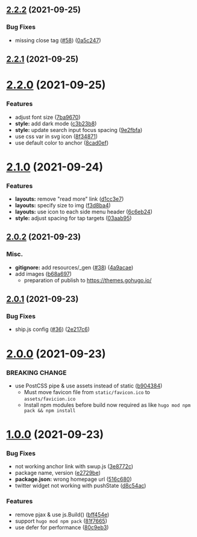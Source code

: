 ## [2.2.2](https://github.com/knokmki612/hugo-fill-and-stroke/compare/v2.2.1...v2.2.2) (2021-09-25)


### Bug Fixes

* missing close tag ([#58](https://github.com/knokmki612/hugo-fill-and-stroke/issues/58)) ([0a5c247](https://github.com/knokmki612/hugo-fill-and-stroke/commit/0a5c247fa57025948988619f9ace3e989850bd61))



## [2.2.1](https://github.com/knokmki612/hugo-fill-and-stroke/compare/v2.2.0...v2.2.1) (2021-09-25)



# [2.2.0](https://github.com/knokmki612/hugo-fill-and-stroke/compare/v2.1.0...v2.2.0) (2021-09-25)


### Features

* adjust font size ([7ba9670](https://github.com/knokmki612/hugo-fill-and-stroke/commit/7ba9670f777450467dd6328af4965efa52bc492c))
* **style:** add dark mode ([c3b23b8](https://github.com/knokmki612/hugo-fill-and-stroke/commit/c3b23b8bc656f38b09f440d838c38498ea36685c))
* **style:** update search input focus spacing ([9e2fbfa](https://github.com/knokmki612/hugo-fill-and-stroke/commit/9e2fbfa64a8e6b9a4b4af3e991c7c7b798875773))
* use css var in svg icon ([8f34871](https://github.com/knokmki612/hugo-fill-and-stroke/commit/8f348718233c2c98ea229e35be2fb7a219a11a1d))
* use default color to anchor ([8cad0ef](https://github.com/knokmki612/hugo-fill-and-stroke/commit/8cad0ef7b26ee8989723e98014c63d3632b0faef))



# [2.1.0](https://github.com/knokmki612/hugo-fill-and-stroke/compare/v2.0.2...v2.1.0) (2021-09-24)


### Features

* **layouts:** remove "read more" link ([d1cc3e7](https://github.com/knokmki612/hugo-fill-and-stroke/commit/d1cc3e7d2c495e87cb6048ab00db8415f8ec62db))
* **layouts:** specify size to img ([f3d8ba4](https://github.com/knokmki612/hugo-fill-and-stroke/commit/f3d8ba4b7f67a2f4a754520a33725bb96153c762))
* **layouts:** use icon to each side menu header ([6c6eb24](https://github.com/knokmki612/hugo-fill-and-stroke/commit/6c6eb24d2bf91c1cea4b8ac7f63686d340ed76b1))
* **style:** adjust spacing for tap targets ([03aab95](https://github.com/knokmki612/hugo-fill-and-stroke/commit/03aab95ae3c61a899d7e216e36e9d8a2c2e493f0))



## [2.0.2](https://github.com/knokmki612/hugo-fill-and-stroke/compare/v2.0.1...v2.0.2) (2021-09-23)


### Misc.

* **gitignore:**  add resources/_gen ([#38](https://github.com/knokmki612/hugo-fill-and-stroke/pull/38)) ([4a9acae](https://github.com/knokmki612/hugo-fill-and-stroke/commit/da74a9acae4d99ac86406bd36e89c714f5456733))
* add images ([b68a697](https://github.com/knokmki612/hugo-fill-and-stroke/commit/b68a697ccc5b907734bb4c9881fa545264939f5a))
  * preparation of publish to https://themes.gohugo.io/



## [2.0.1](https://github.com/knokmki612/hugo-fill-and-stroke/compare/v1.0.0...v2.0.1) (2021-09-23)


### Bug Fixes

* ship.js config ([#36](https://github.com/knokmki612/hugo-fill-and-stroke/issues/36)) ([2e217c6](https://github.com/knokmki612/hugo-fill-and-stroke/commit/2e217c688d255177f4100abf7460ba37b47b0bee))



# [2.0.0](https://github.com/knokmki612/hugo-fill-and-stroke/compare/v1.0.0...v2.0.0) (2021-09-23)


### BREAKING CHANGE

* use PostCSS pipe & use assets instead of static ([b904384](https://github.com/knokmki612/hugo-fill-and-stroke/commit/b904384dd32ae2b89d61c77cb89d2b95f363a0a2))
  * Must move favicon file from `static/favicon.ico` to `assets/favicion.ico`
  * Install npm modules before build now required as like `hugo mod npm pack && npm install`



# [1.0.0](https://github.com/knokmki612/hugo-fill-and-stroke/compare/v0.4.0...v1.0.0) (2021-09-23)


### Bug Fixes

* not working anchor link with swup.js ([3e8772c](https://github.com/knokmki612/hugo-fill-and-stroke/commit/3e8772c543ff6b7ec912c616556775ce49e561c9))
* package name, version ([e2729be](https://github.com/knokmki612/hugo-fill-and-stroke/commit/e2729beb89bb01698d991e0f2eb8016c078ac472))
* **package.json:** wrong homepage url ([516c680](https://github.com/knokmki612/hugo-fill-and-stroke/commit/516c680a6f94c4c75a9605f0378f001505291fca))
* twitter widget not working with pushState ([d8c54ac](https://github.com/knokmki612/hugo-fill-and-stroke/commit/d8c54acb0f7b054525630702364e48a3d4c7d61c))


### Features

* remove pjax & use js.Build() ([bff454e](https://github.com/knokmki612/hugo-fill-and-stroke/commit/bff454ef858b046f95adfa47b864b795047ac987))
* support `hugo mod npm pack` ([81f7665](https://github.com/knokmki612/hugo-fill-and-stroke/commit/81f766521b80ccab26bcf8b330ffe4574552717f))
* use defer for performance ([80c9eb3](https://github.com/knokmki612/hugo-fill-and-stroke/commit/80c9eb393fa10ae070d78a6ba0a057e6e955a71c))




